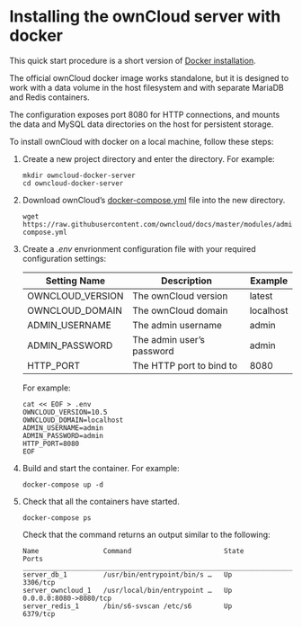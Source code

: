 Installing the ownCloud server with docker
===

This quick start procedure is a short version of [Docker installation](https://doc.owncloud.org/server/10.4/admin_manual/installation/docker/).

The official ownCloud docker image works standalone, but it is designed to work with a data volume in the host filesystem and with separate MariaDB and Redis containers.

The configuration exposes port 8080 for HTTP connections, and mounts the data and MySQL data directories on the host for persistent storage.

To install ownCloud with docker on a local machine, follow these steps:

1. Create a new project directory and enter the directory. For example:

    ```
    mkdir owncloud-docker-server  
    cd owncloud-docker-server 
    ```
2. Download ownCloud’s [docker-compose.yml](https://raw.githubusercontent.com/owncloud/docs/master/modules/admin_manual/examples/installation/docker/docker-compose.yml) file into the new directory.
    ```
    wget https://raw.githubusercontent.com/owncloud/docs/master/modules/admin_manual/examples/installation/docker/docker-compose.yml
    ```
3. Create a _.env_ envrionment configuration file with your required configuration settings:

    | Setting Name     | Description               | Example   |
    |------------------|---------------------------|-----------|
    | OWNCLOUD_VERSION | The ownCloud version      | latest    |
    | OWNCLOUD_DOMAIN  | The ownCloud domain       | localhost |
    | ADMIN_USERNAME   | The admin username        | admin     |
    | ADMIN_PASSWORD   | The admin user’s password | admin     |
    | HTTP_PORT        | The HTTP port to bind to  | 8080      |

    For example:

    ```
    cat << EOF > .env
    OWNCLOUD_VERSION=10.5
    OWNCLOUD_DOMAIN=localhost
    ADMIN_USERNAME=admin
    ADMIN_PASSWORD=admin
    HTTP_PORT=8080
    EOF
    ```

4. Build and start the container. For example: 
    ```
    docker-compose up -d
    ```
5. Check that all the containers have started.
    ```
    docker-compose ps
    ```
    Check that the command returns an output similar to the following:
    ```
    Name                Command                       State             Ports
    __________________________________________________________________________________________
    server_db_1         /usr/bin/entrypoint/bin/s …   Up                3306/tcp
    server_owncloud_1   /usr/local/bin/entrypoint …   Up                0.0.0.0:8080->8080/tcp
    server_redis_1      /bin/s6-svscan /etc/s6        Up                6379/tcp  
    ```
